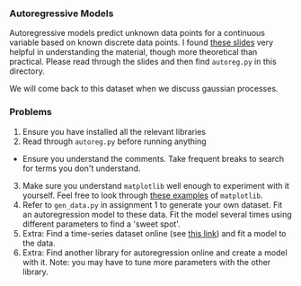 ### Autoregressive Models

Autoregressive models predict unknown data points for a continuous variable
based on known discrete data points.
I found [these slides](http://web.stanford.edu/class/ee269/Lecture12.pdf)
very helpful in understanding the material, though more theoretical than practical.
Please read through the slides and then find `autoreg.py` in this directory.

We will come back to this dataset when we discuss gaussian processes.

### Problems

1. Ensure you have installed all the relevant libraries
2. Read through `autoreg.py` before running anything
  - Ensure you understand the comments. Take frequent breaks to search for
    terms you don't understand.
3. Make sure you understand `matplotlib` well enough to experiment with it yourself.
  Feel free to look through [these examples](https://matplotlib.org/3.2.1/tutorials/introductory/sample_plots.html)
  of `matplotlib`.
4. Refer to `gen_data.py` in assignment 1 to generate your own dataset. Fit an autoregression model
  to these data. Fit the model several times using different parameters to find a 'sweet spot'.
5. Extra: Find a time-series dataset online (see [this link](https://www.kaggle.com/datasets)) and fit
  a model to the data.
6. Extra: Find another library for autoregression online and create a model with it. Note: you may have to
  tune more parameters with the other library.
